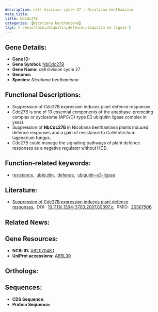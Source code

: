 ```yaml
---
description: cell division cycle 27 ; Nicotiana benthamiana
meta_title:
title: NbCdc27B
categories: [Nicotiana benthamiana]
tags: [ resistance,ubiquitin,defence,ubiquitin e3 ligase ]
---
```


## Gene Details:
- **Gene ID:** []()
- **Gene Symbol:** <u>NbCdc27B</u>
- **Gene Name:** cell division cycle 27
- **Genome:** []()
- **Species:** *Nicotiana benthamiana*

## Functional Descriptions:
   - Suppression of Cdc27B expression induces plant defence responses.
   - Cdc27B is one of 13 essential components of the anaphase-promoting complex or cyclosome (APC/C)-type E3 ubiquitin ligase complex in yeast.
   - Suppression of **NbCdc27B** in Nicotiana benthamiana plants induced defence responses and a gain of resistance to Colletotrichum lagenarium fungus.
   - Cdc27B could manage the signalling pathways of plant defence responses as a negative regulator without HCD.

## Function-related keywords:
   - [resistance](/tags/resistance/),&nbsp;&nbsp;[ubiquitin](/tags/ubiquitin/),&nbsp;&nbsp;[defence](/tags/defence/),&nbsp;&nbsp;[ubiquitin-e3-ligase](/tags/ubiquitin-e3-ligase/)

## Literature:
   - [Suppression of Cdc27B expression induces plant defence responses.](https://doi.org/10.1111/j.1364-3703.2007.00397.x)&nbsp;&nbsp;DOI:&nbsp;&nbsp;[10.1111/j.1364-3703.2007.00397.x](https://doi.org/10.1111/j.1364-3703.2007.00397.x);&nbsp;&nbsp;PMID:&nbsp;&nbsp;[20507506](https://pubmed.ncbi.nlm.nih.gov/20507506/)

## Related News:

## Gene Resources:
- **NCBI ID:**  [AB207048.1](https://www.ncbi.nlm.nih.gov/gene/?term=AB207048.1)
- **UniProt accessions:**  [A6BL30](https://www.uniprot.org/uniprotkb/A6BL30/entry)

## Orthologs:

## Sequences:
- **CDS Sequence:**
- **Protein Sequence:**
